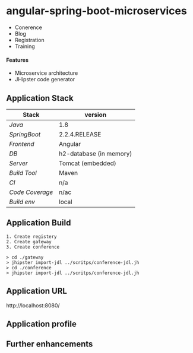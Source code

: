# angular-spring-boot-microservices

- Conerence 
- Blog
- Registration
- Training

#### Features 
- Microservice architecture  
- JHipster code generator

## 

## Application Stack

Stack  | version |
--- | --- |  
*Java* | 1.8 
*SpringBoot* |  2.2.4.RELEASE
*Frontend* | Angular 
*DB* | h2-database (in memory)
*Server* | Tomcat (embedded)
*Build Tool* | Maven
*CI* | n/a  
*Code Coverage* | n/ac
*Build env* | local

## Application Build 
``` 
1. Create registery 
2. Create gateway
3. Create conference
 
> cd ./gateway 
> jhipster import-jdl ../scritps/conference-jdl.jh
> cd ./conference
> jhipster import-jdl ../scritps/conference-jdl.jh

```
  
## Application URL
http://localhost:8080/
 
## Application profile

## Further enhancements 
